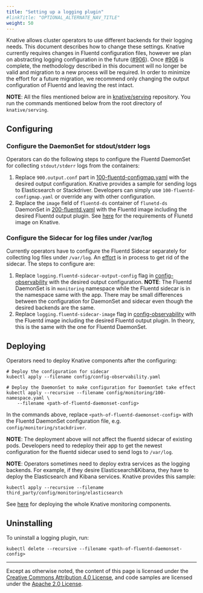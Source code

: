 ```yaml
---
title: "Setting up a logging plugin"
#linkTitle: "OPTIONAL_ALTERNATE_NAV_TITLE"
weight: 50
---
```


Knative allows cluster operators to use different backends for their logging
needs. This document describes how to change these settings. Knative currently
requires changes in Fluentd configuration files, however we plan on abstracting
logging configuration in the future
([#906](https://github.com/knative/serving/issues/906)). Once
[#906](https://github.com/knative/serving/issues/906) is complete, the
methodology described in this document will no longer be valid and migration to
a new process will be required. In order to minimize the effort for a future
migration, we recommend only changing the output configuration of Fluentd and
leaving the rest intact.

**NOTE**: All the files mentioned below are in
[knative/serving](https://github.com/knative/serving) repository. You run the
commands mentioned below from the root directory of `knative/serving`.

## Configuring

### Configure the DaemonSet for stdout/stderr logs

Operators can do the following steps to configure the Fluentd DaemonSet for
collecting `stdout/stderr` logs from the containers:

1. Replace `900.output.conf` part in
   [100-fluentd-configmap.yaml](https://github.com/knative/serving/blob/master/config/monitoring/logging/elasticsearch/100-fluentd-configmap.yaml)
   with the desired output configuration. Knative provides a sample for sending
   logs to Elasticsearch or Stackdriver. Developers can simply use
   `100-fluentd-configmap.yaml` or override any with other configuration.
2. Replace the `image` field of `fluentd-ds` container of `flunetd-ds` DaemonSet
   in
   [200-fluentd.yaml](https://github.com/knative/serving/blob/master/config/monitoring/logging/elasticsearch/200-fluentd.yaml)
   with the Fluentd image including the desired Fluentd output plugin. See
   [here](fluentd/) for the requirements of Flunetd image on Knative.

### Configure the Sidecar for log files under /var/log

Currently operators have to configure the Fluentd Sidecar separately for
collecting log files under `/var/log`. An
[effort](https://github.com/knative/serving/issues/818) is in process to get rid
of the sidecar. The steps to configure are:

1. Replace `logging.fluentd-sidecar-output-config` flag in
   [config-observability](https://github.com/knative/serving/blob/master/config/config-observability.yaml)
   with the desired output configuration. **NOTE**: The Fluentd DaemonSet is in
   `monitoring` namespace while the Fluentd sidecar is in the namespace same
   with the app. There may be small differences between the configuration for
   DaemonSet and sidecar even though the desired backends are the same.
2. Replace `logging.fluentd-sidecar-image` flag in
   [config-observability](https://github.com/knative/serving/blob/master/config/config-observability.yaml)
   with the Fluentd image including the desired Fluentd output plugin. In
   theory, this is the same with the one for Fluentd DaemonSet.

## Deploying

Operators need to deploy Knative components after the configuring:

```shell
# Deploy the configuration for sidecar
kubectl apply --filename config/config-observability.yaml

# Deploy the DaemonSet to make configuration for DaemonSet take effect
kubectl apply --recursive --filename config/monitoring/100-namespace.yaml \
    --filename <path-of-fluentd-daemonset-config>
```

In the commands above, replace `<path-of-fluentd-daemonset-config>` with the
Fluentd DaemonSet configuration file, e.g. `config/monitoring/stackdriver`.

**NOTE**: The deployment above will not affect the fluentd sidecar of existing
pods. Developers need to redeploy their app to get the newest configuration for
the fluentd sidecar used to send logs to `/var/log`.

**NOTE**: Operators sometimes need to deploy extra services as the logging
backends. For example, if they desire Elasticsearch&Kibana, they have to deploy
the Elasticsearch and Kibana services. Knative provides this sample:

```shell
kubectl apply --recursive --filename third_party/config/monitoring/elasticsearch
```

See [here](/serving/installing-logging-metrics-traces.md) for deploying the
whole Knative monitoring components.

## Uninstalling

To uninstall a logging plugin, run:

```shell
kubectl delete --recursive --filename <path-of-fluentd-daemonset-config>
```

---

Except as otherwise noted, the content of this page is licensed under the
[Creative Commons Attribution 4.0 License](https://creativecommons.org/licenses/by/4.0/),
and code samples are licensed under the
[Apache 2.0 License](https://www.apache.org/licenses/LICENSE-2.0).
